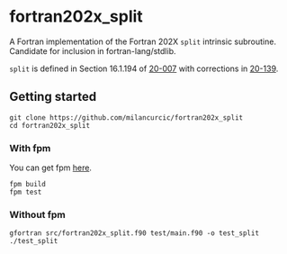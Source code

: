 # fortran202x_split

A Fortran implementation of the Fortran 202X `split` intrinsic subroutine.
Candidate for inclusion in fortran-lang/stdlib.

`split` is defined in Section 16.1.194 of
[20-007](https://j3-fortran.org/doc/year/20/20-007.pdf) with corrections in
[20-139](https://j3-fortran.org/doc/year/20/20-139.txt).

## Getting started

```
git clone https://github.com/milancurcic/fortran202x_split
cd fortran202x_split
```

### With fpm

You can get fpm [here](https://github.com/fortran-lang/fpm).

```
fpm build
fpm test
```

### Without fpm

```
gfortran src/fortran202x_split.f90 test/main.f90 -o test_split
./test_split
``` 

